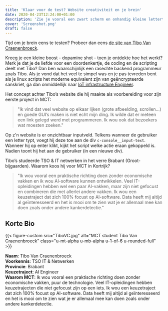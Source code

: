 ```yaml
---
title: 'Klaar voor de test? Website creativiteit en je brein'
date: 2020-04-23T12:24:00+01:00
description: 'Zie je vooral een zwart scherm en onhandig kleine lettertjes? Nog niet opgeven. Dit is geen vriendelijke User Interface voor een noob, maar een test, remember!'
cover: 'Screenshot.png'
draft: false
---
```


Tijd om je brein eens te testen? Probeer dan eens [de site van Tibo Van Craenenbroeck](https://tibovancraenenbroeck.be/).

Kreeg je een kleine boost - dopamine shot - toen je ontdekte hoe het werkt? Merk je dat je de liefde voor een doordenkertje, de coding en de scripting deelt met Tibo? Dan ben waarschijnlijk een rasechte backend programmeur zoals Tibo. Als je vond dat het veel te simpel was en je pas tevreden bent als je linux scripts het moderne equivalent zijn van geëncrypteerde sanskriet, ga dan onmiddellijk naar [IoT infrastructure Engineer](/programma/iot-infrastructure-engineer).

Het concept achter Tibo’s website die hij maakte als voorbereiding voor zijn eerste project in MCT:

> "Ik vind dat veel website op elkaar lijken (grote afbeelding, scrollen…) en goede GUI’s maken is niet echt mijn ding. Ik wilde dat er meteen een link gelegd werd met programmeren. Ik wou ook dat bezoekers wat moesten zoeken."

Op z'n website is er onzichtbaar inputveld. Telkens wanneer de gebruiker een letter typt, voegt hij deze toe aan de div ```c-console__input-text```. Wanneer hij op enter klikt, kijkt het script welke actie eraan gekoppeld is. Nadien toont hij het aan de gebruiker (in een nieuwe div).

Tibo’s studeerde TSO & IT netwerken in het verre Brabant (Groot-bijgaarden). Waarom koos hij voor MCT in Kortrijk?

> "Ik wou vooral een praktische richting doen zonder economische vakken en ik wou AI-software kunnen ontwikkelen. Veel IT-opleidingen hebben wel een paar AI-vakken, maar zijn niet gefocust en combineren die met allerlei andere vakken. Ik wou een keuzetraject dat zich 100% focust op AI-software. Data heeft mij altijd al geïnteresseerd en het is mooi om te zien wat je er allemaal mee kan doen zoals onder andere kankerdetectie."

## Korte Bio

{{< figure-custom src="TiboVC.jpg" alt="MCT student Tibo Van Craenenbroeck" class="u-mt-alpha u-mb-alpha u-1-of-6 u-rounded-full" >}}

**Naam**: Tibo Van Craenenbroeck  
**Voorkennis**: TSO IT & Netwerken  
**Provincie**: Brabant  
**Keuzetraject**: AI Engineer  
**Waarom MCT**:
Ik wou vooral een praktische richting doen zonder economische vakken, puur de technologie. Veel IT-opleidingen hebben keuzetrajecten die niet gefocust zijn op een iets. Ik wou een keuzetraject dat zich 100% focust op AI-software. Data heeft mij altijd al geïnteresseerd en het is mooi om te zien wat je er allemaal mee kan doen zoals onder andere kankerdetectie.

